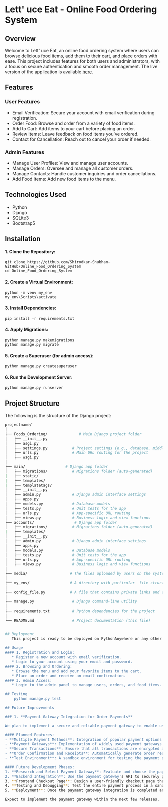 # Lett' uce Eat - Online Food Ordering System

## Overview
   Welcome to Lett' uce Eat, an online food ordering system where users can browse delicious food items, add them to their cart, and place orders with ease. This project includes features for both users and administrators, with a focus on secure authentication and smooth order management. The live version of the application is available [here](https://shubham990shirodkar.pythonanywhere.com/).
    
## Features
### User Features
* Email Verification: Secure your account with email verification during registration.
* Order Food: Browse and order from a variety of food items.
* Add to Cart: Add items to your cart before placing an order.
* Review Items: Leave feedback on food items you've ordered.
* Contact for Cancellation: Reach out to cancel your order if needed.

### Admin Features
* Manage User Profiles: View and manage user accounts.
* Manage Orders: Oversee and manage all customer orders.
* Manage Contacts: Handle customer inquiries and order cancellations.
* Add Food Items: Add new food items to the menu.

## Technologies Used
* Python
* Django
* SQLite3
* Bootstrap5

## Installation
 #### 1. Clone the Repository:
    git clone https://github.com/Shirodkar-Shubham-GitHub/Online_Food_Ordering_System
    cd Online_Food_Ordering_System
 #### 2. Create a Virtual Environment:
    python -m venv my_env
    my_env\Scripts\activate
 #### 3. Install Dependencies:
    pip install -r requirements.txt
 #### 4. Apply Migrations:
    python manage.py makemigrations
    python manage.py migrate
 #### 5. Create a Superuser (for admin access):
    python manage.py createsuperuser
 #### 6. Run the Development Server:
    python manage.py runserver

## Project Structure

The following is the structure of the Django project:

```bash
projectname/
│
├── Foods_Ordering/              # Main Django project folder
│   ├── __init__.py
│   ├── asgi.py
│   ├── settings.py           # Project settings (e.g., database, middleware)
│   ├── urls.py               # Main URL routing for the project
│   ├── wsgi.py
│
├── main/                  # Django app folder
│   ├── migrations/           # Migrations folder (auto-generated)
|   ├── static/
|   ├── templates/
|   ├── templatetags/
│   ├── __init__.py
│   ├── admin.py              # Django admin interface settings
│   ├── apps.py
│   ├── models.py             # Database models
│   ├── tests.py              # Unit tests for the app
│   ├── urls.py               # App-specific URL routing
│   ├── views.py              # Business logic and view functions
├── accounts/                  # Django app folder 
│   ├── migrations/           # Migrations folder (auto-generated)
|   ├── templates/
│   ├── __init__.py
│   ├── admin.py              # Django admin interface settings
│   ├── apps.py
│   ├── models.py             # Database models
│   ├── tests.py              # Unit tests for the app
│   ├── urls.py               # App-specific URL routing
│   ├── views.py              # Business logic and view functions
│
├── media/                   # The files uploaded by users on the system.
│
├── my_env/                  # A directory with particular  file structure.
│
├── config_file.py           # A file that contains private links and credentials.
│
├── manage.py                 # Django command-line utility
│
├── requirements.txt          # Python dependencies for the project
│
└── README.md                 # Project documentation (this file)


## Deployment
   This project is ready to be deployed on PythonAnywhere or any other hosting platform. Follow the platform's instructions to deploy your Django application.
   
## Usage
#### 1. Registration and Login:
   * Register a new account with email verification.
   * Login to your account using your email and password.
#### 2. Browsing and Ordering:
   * Browse the menu and add your favorite items to the cart.
   * Place an order and receive an email confirmation.
#### 3. Admin Access:
   * Login to the admin panel to manage users, orders, and food items.

## Testing
    python manage.py test

## Future Improvements

### 1. **Payment Gateway Integration for Order Payments**

We plan to implement a secure and reliable payment gateway to enable users to complete their orders directly on the platform. This enhancement will streamline the checkout process and improve user experience.

#### Planned Features:
- **Multiple Payment Methods**: Integration of popular payment options such as credit/debit cards, UPI, net banking, and mobile wallets.
- **Payment Gateways**: Implementation of widely used payment gateways like PayPal, Razorpay, or Paytm.
- **Secure Transactions**: Ensure that all transactions are encrypted and meet the required security standards, such as PCI-DSS compliance.
- **Order Confirmation and Receipts**: Automatically generate order receipts and send email confirmations after successful payments.
- **Test Environment**: A sandbox environment for testing the payment process before deployment to production.

#### Future Development Phases:
1. **Research and Select Payment Gateway**: Evaluate and choose the payment gateway based on transaction fees, country-specific availability, and ease of integration.
2. **Backend Integration**: Use the payment gateway's API to securely process payments in the backend.
3. **Frontend Checkout Page**: Design a user-friendly checkout page that allows users to select their preferred payment method.
4. **Testing and Debugging**: Test the entire payment process in a sandbox environment before going live.
5. **Deployment**: Once the payment gateway integration is completed and tested, it will be deployed to the production environment.

Expect to implement the payment gateway within the next few releases.
